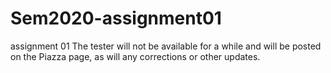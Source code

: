 # Sem2020-assignment01
assignment 01
The tester will not be available for a while and will be posted on the Piazza page, as will any corrections or other updates.
